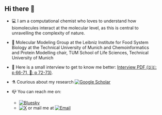 ## Hi there 👋

- 💻 I am a computational chemist who loves to understand how biomolecules interact at the molecular level, as this is central to unravelling the complexity of nature.

- 📍 Molecular Modeling Group at the Leibniz Institute for Food System Biology at the Technical University of Munich and Chemoinformatics and Protein Modelling chair, TUM School of Life Sciences, Technical University of Munich

- 🔎 Here is a small interview to get to know me better: [Interview PDF (🇩🇪: p 66-71, 🏴󠁧󠁢󠁥󠁮󠁧󠁿: p 72-73)](https://www.leibniz-lsb.de/fileadmin/doc/PDF/Zweijahresbericht_2020_2021_Leibniz_LSB_Gestaltung_Web_240125.pdf).

- ⚗️ Courious about my research [![Google Scholar](https://img.shields.io/badge/-Google%20Scholar-4285F4?style=flat&logo=google-scholar&logoColor=white)](https://scholar.google.com/citations?user=zvjMyfsAAAAJ&hl=it&oi=ao)

- 📪 You can reach me on:
  - [![Bluesky](https://img.shields.io/badge/-@anicoli90.bsky.social-3686f7?style=flat&logo=icloud&logoColor=white)](https://bsky.app/profile/anicoli90.bsky.social)
  - [![X](https://img.shields.io/badge/-@ANicoli90-blue?style=flat&logo=x&logoColor=white)](https://x.com/ANicoli90)
or mail me at [![Email](https://img.shields.io/badge/-alesashanicoli@gmail.com-red?style=flat&logo=gmail&logoColor=white)](mailto:alesashanicoli@gmail.com)

<!--
**anicoli/anicoli** is a ✨ _special_ ✨ repository because its `README.md` (this file) appears on your GitHub profile.
jjjjj
Here are some ideas to get you started:

- 🔭 I’m currently working on ...
- 🌱 I’m currently learning ...
- 👯 I’m looking to collaborate on ...
- 🤔 I’m looking for help with ...
- 💬 Ask me about ...
- 📫 How to reach me: ...
- 😄 Pronouns: ...
- ⚡ Fun fact: ...
-->
